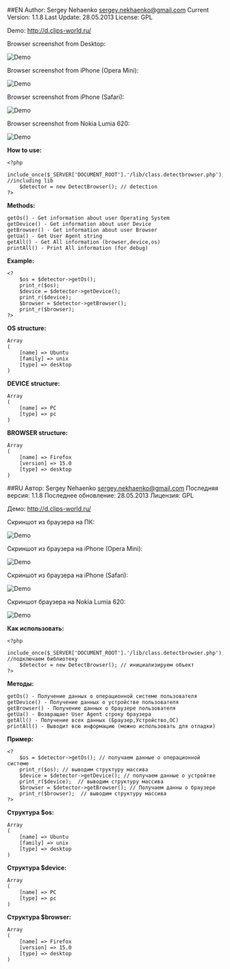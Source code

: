 ##EN
	Author: Sergey Nehaenko <sergey.nekhaenko@gmail.com>
	Current Version: 1.1.8
	Last Update: 28.05.2013
	License: GPL

Demo: http://d.clips-world.ru/

Browser screenshot from Desktop:

![Demo](http://d.clips-world.ru/images/demo.png)

Browser screenshot from iPhone (Opera Mini):

![Demo](http://d.clips-world.ru/images/iPhone-Screenshot.png)

Browser screenshot from iPhone (Safari):

![Demo](http://d.clips-world.ru/images/iPhone-Safari.png)

Browser screenshot from Nokia Lumia 620:

![Demo](http://d.clips-world.ru/images/Lumia-620.png)

**How to use:**

	<?php
		include_once($_SERVER['DOCUMENT_ROOT'].'/lib/class.detectbrowser.php'); //including lib
		$detector = new DetectBrowser(); // detection
	?>

**Methods:**

	getOs() - Get information about user Operating System
	getDevice() - Get information about user Device
	getBrowser() - Get information about user Browser
	getUa() - Get User Agent string
	getAll() - Get All information (browser,device,os)
	printAll() - Print All information (for debug)
	
**Example:**

	<?
		$os = $detector->getOs();
		print_r($os);
		$device = $detector->getDevice();
		print_r($device);
		$browser = $detector->getBrowser();
		print_r($browser);
	?>
**OS structure:**

	Array
	(
		[name] => Ubuntu
		[family] => unix
		[type] => desktop
	)

**DEVICE structure:**

	Array
	(
		[name] => PC
		[type] => pc
	)

**BROWSER structure:**

	Array
	(
		[name] => Firefox
		[version] => 15.0
		[type] => desktop
	)
##RU
	Автор: Sergey Nehaenko <sergey.nekhaenko@gmail.com>
	Последняя версия: 1.1.8
	Последнее обновление: 28.05.2013
	Лицензия: GPL

Демо: http://d.clips-world.ru/

Скриншот из браузера на ПК:

![Demo](http://d.clips-world.ru/images/demo.png)

Скриншот из браузера на iPhone (Opera Mini):

![Demo](http://d.clips-world.ru/images/iPhone-Screenshot.png)

Скриншот из браузера на iPhone (Safari):

![Demo](http://d.clips-world.ru/images/iPhone-Safari.png)

Скриншот браузера на Nokia Lumia 620:

![Demo](http://d.clips-world.ru/images/Lumia-620.png)



**Как использовать:**

	<?php
		include_once($_SERVER['DOCUMENT_ROOT'].'/lib/class.detectbrowser.php'); //подключаем библиотеку
		$detector = new DetectBrowser(); // инициализируем объект
	?>

**Методы:**

	getOs() - Получение данных о операционной системе пользователя
	getDevice() - Получение данных о устройстве пользователя
	getBrowser() - Получение данных о браузере пользователя
	getUa() - Возвращает User Agent строку браузера
	getAll() - Получение всех данных (Браузер,Устройство,ОС)
	printAll() - Выводит всю информацию (можно использовать для отладки)
	
**Пример:**

	<?
		$os = $detector->getOs(); // получаем данные о операционной системе
		print_r($os); // выводим структуру массива
		$device = $detector->getDevice(); // получаем данные о устройтве
		print_r($device);  // выводим структуру массива
		$browser = $detector->getBrowser(); // Получаем данны о браузере
		print_r($browser);  // выводим структуру массива
	?>
**Структура $os:**

	Array
	(
		[name] => Ubuntu
		[family] => unix
		[type] => desktop
	)

**Структура $device:**

	Array
	(
		[name] => PC
		[type] => pc
	)

**Структура $browser:**

	Array
	(
		[name] => Firefox
		[version] => 15.0
		[type] => desktop
	)
